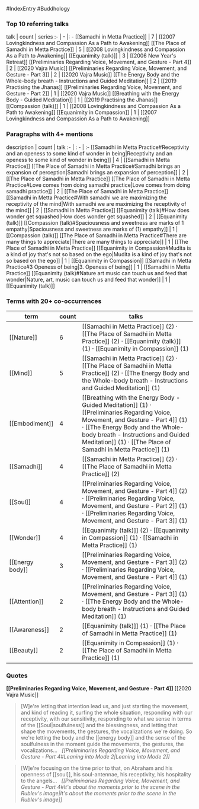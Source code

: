 #IndexEntry #Buddhology

### Top 10 referring talks
talk | count | series
:- | - |: -
[[Samadhi in Metta Practice]] | 7 | [[2007 Lovingkindness and Compassion As a Path to Awakening]]
[[The Place of Samadhi in Metta Practice]] | 5 | [[2008 Lovingkindness and Compassion As a Path to Awakening]]
[[Equanimity (talk)]] | 3 | [[2006 New Year's Retreat]]
[[Preliminaries Regarding Voice, Movement, and Gesture - Part 4]] | 2 | [[2020 Vajra Music]]
[[Preliminaries Regarding Voice, Movement, and Gesture - Part 3]] | 2 | [[2020 Vajra Music]]
[[The Energy Body and the Whole-body breath - Instructions and Guided Meditation]] | 2 | [[2019 Practising the Jhanas]]
[[Preliminaries Regarding Voice, Movement, and Gesture - Part 2]] | 1 | [[2020 Vajra Music]]
[[Breathing with the Energy Body - Guided Meditation]] | 1 | [[2019 Practising the Jhanas]]
[[Compassion (talk)]] | 1 | [[2008 Lovingkindness and Compassion As a Path to Awakening]]
[[Equanimity in Compassion]] | 1 | [[2007 Lovingkindness and Compassion As a Path to Awakening]]

### Paragraphs with 4+ mentions
description | count | talk
:- | : - | :-
[[Samadhi in Metta Practice#Receptivity and an openess to some kind of wonder in being\|Receptivity and an openess to some kind of wonder in being]] | 4 | [[Samadhi in Metta Practice]]
[[The Place of Samadhi in Metta Practice#Samadhi brings an expansion of perception\|Samadhi brings an expansion of perception]] | 2 | [[The Place of Samadhi in Metta Practice]]
[[The Place of Samadhi in Metta Practice#Love comes from doing samadhi practice\|Love comes from doing samadhi practice]] | 2 | [[The Place of Samadhi in Metta Practice]]
[[Samadhi in Metta Practice#With samadhi we are maximizing the receptivity of the mind\|With samadhi we are maximizing the receptivity of the mind]] | 2 | [[Samadhi in Metta Practice]]
[[Equanimity (talk)#How does wonder get squashed\|How does wonder get squashed]] | 2 | [[Equanimity (talk)]]
[[Compassion (talk)#Spaciousness and sweetness are marks of 1 empathy\|Spaciousness and sweetness are marks of (1) empathy]] | 1 | [[Compassion (talk)]]
[[The Place of Samadhi in Metta Practice#There are many things to appreciate\|There are many things to appreciate]] | 1 | [[The Place of Samadhi in Metta Practice]]
[[Equanimity in Compassion#Mudita is a kind of joy that's not so based on the ego\|Mudita is a kind of joy that's not so based on the ego]] | 1 | [[Equanimity in Compassion]]
[[Samadhi in Metta Practice#3 Openess of being\|3. Openess of being]] | 1 | [[Samadhi in Metta Practice]]
[[Equanimity (talk)#Nature art music can touch us and feed that wonder\|Nature, art, music can touch us and feed that wonder]] | 1 | [[Equanimity (talk)]]

### Terms with 20+ co-occurrences
term | count | talks
-|-|-
[[Nature]] | 6 | <span class="counts">[[Samadhi in Metta Practice]] (2) · [[The Place of Samadhi in Metta Practice]] (2) · [[Equanimity (talk)]] (1) · [[Equanimity in Compassion]] (1)</span> 
[[Mind]] | 5 | <span class="counts">[[Samadhi in Metta Practice]] (2) · [[The Place of Samadhi in Metta Practice]] (2) · [[The Energy Body and the Whole-body breath - Instructions and Guided Meditation]] (1)</span> 
[[Embodiment]] | 4 | <span class="counts">[[Breathing with the Energy Body - Guided Meditation]] (1) · [[Preliminaries Regarding Voice, Movement, and Gesture - Part 4]] (1) · [[The Energy Body and the Whole-body breath - Instructions and Guided Meditation]] (1) · [[The Place of Samadhi in Metta Practice]] (1)</span> 
[[Samadhi]] | 4 | <span class="counts">[[Samadhi in Metta Practice]] (2) · [[The Place of Samadhi in Metta Practice]] (2)</span> 
[[Soul]] | 4 | <span class="counts">[[Preliminaries Regarding Voice, Movement, and Gesture - Part 4]] (2) · [[Preliminaries Regarding Voice, Movement, and Gesture - Part 2]] (1) · [[Preliminaries Regarding Voice, Movement, and Gesture - Part 3]] (1)</span> 
[[Wonder]] | 4 | <span class="counts">[[Equanimity (talk)]] (2) · [[Equanimity in Compassion]] (1) · [[Samadhi in Metta Practice]] (1)</span> 
[[Energy body]] | 3 | <span class="counts">[[Preliminaries Regarding Voice, Movement, and Gesture - Part 3]] (2) · [[Preliminaries Regarding Voice, Movement, and Gesture - Part 4]] (1)</span> 
[[Attention]] | 2 | <span class="counts">[[Preliminaries Regarding Voice, Movement, and Gesture - Part 3]] (1) · [[The Energy Body and the Whole-body breath - Instructions and Guided Meditation]] (1)</span> 
[[Awareness]] | 2 | <span class="counts">[[Equanimity (talk)]] (1) · [[The Place of Samadhi in Metta Practice]] (1)</span> 
[[Beauty]] | 2 | <span class="counts">[[Equanimity in Compassion]] (1) · [[The Place of Samadhi in Metta Practice]] (1)</span> 

### Quotes
**[[Preliminaries Regarding Voice, Movement, and Gesture - Part 4]]**
<span class="counts">[[2020 Vajra Music]]</span>
> [W]e're letting that intention lead us, and just starting the movement, and kind of reading it, surfing the whole situation, responding with our receptivity, with our sensitivity, responding to what we sense in terms of the [[Soul|soulfulness]] and the blessingness, and letting that shape the movements, the gestures, the vocalizations we're doing. So we're letting the body and the [[energy body]] and the sense of the soulfulness in the moment guide the movements, the gestures, the vocalizations... &nbsp;&nbsp;<span class="counts">_[[Preliminaries Regarding Voice, Movement, and Gesture - Part 4#Leaning into Mode 2|Leaning into Mode 2]]_</span>

> [W]e're focusing on the time prior to that, on Abraham and his openness of [[soul]], his soul-antennae, his receptivity, his hospitality to the angels... &nbsp;&nbsp;<span class="counts">_[[Preliminaries Regarding Voice, Movement, and Gesture - Part 4#It's about the moments prior to the scene in the Rublev's image|It's about the moments prior to the scene in the Rublev's image]]_</span>


